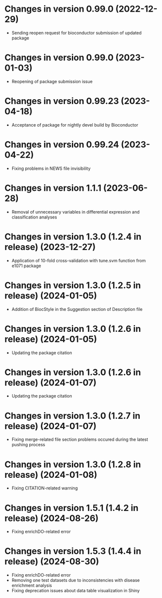 # Changes in version 0.99.0 (2022-12-29)
+ Sending reopen request for bioconductor submission of updated package

# Changes in version 0.99.0 (2023-01-03)
+ Reopening of package submission issue

# Changes in version 0.99.23 (2023-04-18)
+ Acceptance of package for nightly devel build by Bioconductor

# Changes in version 0.99.24 (2023-04-22)
+ Fixing problems in NEWS file invisibility

# Changes in version 1.1.1 (2023-06-28)
+ Removal of unnecessary variables in differential expression and classification analyses

# Changes in version 1.3.0 (1.2.4 in release) (2023-12-27)
+ Application of 10-fold cross-validation with tune.svm function from e1071 package 

# Changes in version 1.3.0 (1.2.5 in release) (2024-01-05)
+ Addition of BiocStyle in the Suggestion section of Description file

# Changes in version 1.3.0 (1.2.6 in release) (2024-01-05)
+ Updating the package citation

# Changes in version 1.3.0 (1.2.6 in release) (2024-01-07)
+ Updating the package citation

# Changes in version 1.3.0 (1.2.7 in release) (2024-01-07)
+ Fixing merge-related file section problems occured during the latest pushing process

# Changes in version 1.3.0 (1.2.8 in release) (2024-01-08)
+ Fixing CITATION-related warning

# Changes in version 1.5.1 (1.4.2 in release) (2024-08-26)
+ Fixing enrichDO-related error 

# Changes in version 1.5.3 (1.4.4 in release) (2024-08-30)
+ Fixing enrichDO-related error
+ Removing one test datasets due to inconsistencies with disease enrichment analysis
+ Fixing deprecation issues about data table visualization in Shiny